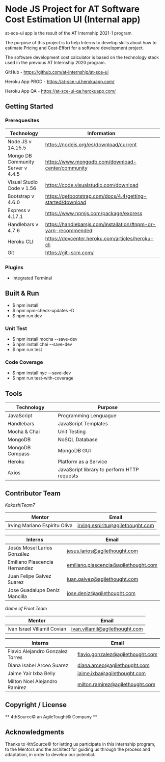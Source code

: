 # Node JS Project for AT Software Cost Estimation UI (Internal app)

at-sce-ui app is the result of the AT Internship 2021-1 program.

The purpose of this project is to help Interns to develop skills about how to estimate Pricing and Cost-Effort for a software development project.

The software development cost calculator is based on the technology stack used in the previous AT Internship 2020 program.

GitHub - https://github.com/at-internship/at-sce-ui

Heroku App PROD - https://at-sce-ui.herokuapp.com/

Heroku App QA - https://at-sce-ui-qa.herokuapp.com/

## Getting Started 

### Prerequesites

| Technology | Information |
| --- | --- |
| Node JS v 14.15.5 | https://nodejs.org/es/download/current |
| Mongo DB Community Server v 4.4.5 | https://www.mongodb.com/download-center/community |
| Visual Studio Code v 1.56 | https://code.visualstudio.com/download |
| Bootstrap v 4.6.0 | https://getbootstrap.com/docs/4.4/getting-started/download |
| Express v 4.17.1 | https://www.npmjs.com/package/express |
| Handlebars v 4.7.6 | https://handlebarsjs.com/installation/#npm-or-yarn-recommended |
| Heroku CLI | https://devcenter.heroku.com/articles/heroku-cli |
| Git | https://git-scm.com/ |

### Plugins

* Integrated Terminal

## Built & Run

* $ npm install
* $ npm npm-check-updates -D
* $ npm run dev

### Unit Test

* $ npm install mocha --save-dev
* $ npm install chai --save-dev
* $ npm run test

### Code Coverage

* $ npm install nyc --save-dev
* $ npm run test-with-coverage

## Tools

| Technology | Purpose |
| --- | --- |
| JavaScript | Programming Lenguague |
| Handlebars | JavaScript Templates |
| Mocha & Chai | Unit Testing |
| MongoDB | NoSQL Database |
| MongoDB Compass | MongoDB GUI |
| Heroku | Platform as a Service |
| Axios | JavaScript library to perform HTTP requests |

## Contributor Team

_KakashiTeam7_

| Mentor | Email |
| --- | --- |
| Irving Mariano Espiritu Oliva | irving.espiritu@agilethought.com |

| Interns | Email |
| --- | --- |
| Jesús Mosel Larios González | jesus.larios@agilethought.com |
| Emiliano Plascencia Hernandez | emiliano.plascencia@agilethought.com |
| Juan Felipe Galvez Suarez | juan.galvez@agilethought.com |
| Jose Guadalupe Deniz Mancilla | jose.deniz@agilethought.com |

_Game of Front Team_

| Mentor | Email |
| --- | --- |
| Ivan Israel Villamil Covian | ivan.villamil@agilethought.com |

| Interns | Email |
| --- | --- |
| Flavio Alejandro Gonzalez Torres | flavio.gonzalez@agilethought.com |
| Diana Isabel Arceo Suarez | diana.arceo@agilethought.com |
| Jaime Yair Ixba Belly | jaime.ixba@agilethought.com |
| Milton Noel Alejandro Ramirez | milton.ramirez@agilethought.com |


## **Copyright / License**

** 4thSource© an AgileTought© Company **

## Acknowledgments

Thanks to 4thSource© for letting us participate in this internship program, to the Mentors and the architect for guiding us through the process and adaptation, in order to develop our potential.
